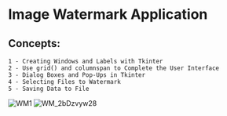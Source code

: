 # Image Watermark Application

## Concepts:


    1 - Creating Windows and Labels with Tkinter
    2 - Use grid() and columnspan to Complete the User Interface
    3 - Dialog Boxes and Pop-Ups in Tkinter
    4 - Selecting Files to Watermark
    5 - Saving Data to File


![WM1](https://user-images.githubusercontent.com/97305160/223078378-dd9307ee-58eb-4b36-951f-3a73a24ac27a.PNG)
![WM_2bDzvyw28](https://user-images.githubusercontent.com/97305160/223078408-020f20b2-623a-4a37-a7cf-39ea095402cf.png)
